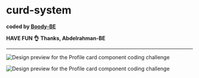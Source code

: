 # curd-system

<b>coded by [Boody-BE](https://github.com/Boody2004/crud-system)</b>

**HAVE FUN 👌**
**Thanks, Abdelrahman-BE**

---

![Design preview for the Profile card component coding challenge](https://res.cloudinary.com/dirbnpgsp/image/upload/v1643410458/screencapture-127-0-0-1-5500-index-html-2022-01-29-00_50_52_sdg07g.png)

![Design preview for the Profile card component coding challenge](https://res.cloudinary.com/dirbnpgsp/image/upload/v1643410458/screencapture-127-0-0-1-5500-index-html-2022-01-29-00_53_35_rhndzg.png)

